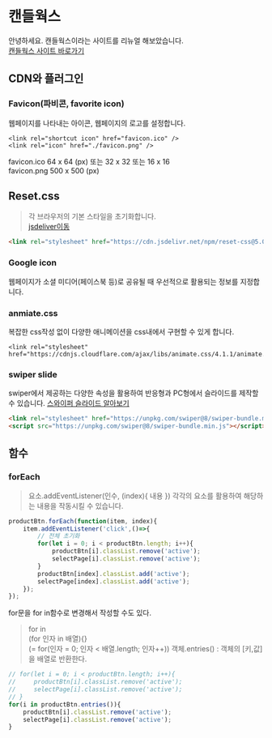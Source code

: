 # 캔들웍스
안녕하세요. 캔들웍스이라는 사이트를 리뉴얼 해보았습니다.    
[캔들웍스 사이트 바로가기](https://candleworks.co.kr/)

## CDN와 플러그인

### Favicon(파비콘, favorite icon)
웹페이지를 나타내는 아이콘, 웹페이지의 로고를 설정합니다.
```
<link rel="shortcut icon" href="favicon.ico" /> 
<link rel="icon" href="./favicon.png" />
```
favicon.ico 64 x 64 (px) 또는 32 x 32 또는 16 x 16    
favicon.png 500 x 500 (px)

## Reset.css
> 각 브라우저의 기본 스타일을 초기화합니다.  
[jsdeliver이동](https://www.jsdelivr.com/package/npm/the-new-css-reset)
```html
<link rel="stylesheet" href="https://cdn.jsdelivr.net/npm/reset-css@5.0.1/reset.min.css" />
```

### Google icon
웹페이지가 소셜 미디어(페이스북 등)로 공유될 때 우선적으로 활용되는 정보를 지정합니다.

### anmiate.css
복잡한 css작성 없이 다양한 애니메이션을 css내에서 구현할 수 있게 합니다.
```
<link rel="stylesheet" href="https://cdnjs.cloudflare.com/ajax/libs/animate.css/4.1.1/animate.min.css"/>
```

### swiper slide
swiper에서 제공하는 다양한 속성을 활용하여 반응형과 PC형에서 슬라이드를 제작할 수 있습니다.
[스와이퍼 슬라이드 알아보기](https://swiperjs.com/)
```html
<link rel="stylesheet" href="https://unpkg.com/swiper@8/swiper-bundle.min.css"/>
<script src="https://unpkg.com/swiper@8/swiper-bundle.min.js"></script>
```

## 함수

### forEach
>요소.addEventListener(인수, (index){ 내용 })
각각의 요소를 활용하여 해당하는 내용을 작동시킬 수 있습니다.
```javascript
productBtn.forEach(function(item, index){
    item.addEventListener('click',()=>{
        // 전체 초기화
        for(let i = 0; i < productBtn.length; i++){
            productBtn[i].classList.remove('active');
            selectPage[i].classList.remove('active');
        }
        productBtn[index].classList.add('active');
        selectPage[index].classList.add('active');
    });
});
```

for문을 for in함수로 변경해서 작성할 수도 있다.    
> for in    
(for 인자 in 배열){}    
(= for(인자 = 0; 인자 < 배열.length; 인자++))
객체.entries() : 객체의 [키,값]을 배열로 반환한다.    
```javascript
// for(let i = 0; i < productBtn.length; i++){
//     productBtn[i].classList.remove('active');
//     selectPage[i].classList.remove('active');
// }
for(i in productBtn.entries()){
    productBtn[i].classList.remove('active');
    selectPage[i].classList.remove('active');
}